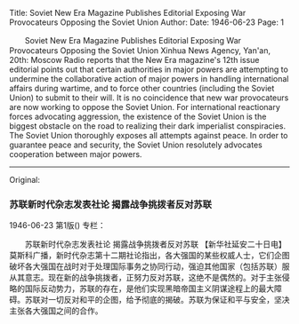 Title: Soviet New Era Magazine Publishes Editorial Exposing War Provocateurs Opposing the Soviet Union
Author:
Date: 1946-06-23
Page: 1

　　Soviet New Era Magazine Publishes Editorial
    Exposing War Provocateurs Opposing the Soviet Union
    Xinhua News Agency, Yan'an, 20th: Moscow Radio reports that the New Era magazine's 12th issue editorial points out that certain authorities in major powers are attempting to undermine the collaborative action of major powers in handling international affairs during wartime, and to force other countries (including the Soviet Union) to submit to their will. It is no coincidence that new war provocateurs are now working to oppose the Soviet Union. For international reactionary forces advocating aggression, the existence of the Soviet Union is the biggest obstacle on the road to realizing their dark imperialist conspiracies. The Soviet Union thoroughly exposes all attempts against peace. In order to guarantee peace and security, the Soviet Union resolutely advocates cooperation between major powers.



<hr /> 

Original: 


### 苏联新时代杂志发表社论  揭露战争挑拨者反对苏联

1946-06-23
第1版()
专栏：

　　苏联新时代杂志发表社论
    揭露战争挑拨者反对苏联
    【新华社延安二十日电】莫斯科广播，新时代杂志第十二期社论指出，各大强国的某些权威人士，它们企图破坏各大强国在战时对于处理国际事务之协同行动，强迫其他国家（包括苏联）服从其意志。现在新的战争挑拨者，正努力反对苏联，这绝不是偶然的。对于主张侵略的国际反动势力，苏联的存在，是他们实现黑暗帝国主义阴谋途程上的最大障碍。苏联对一切反对和平的企图，给予彻底的揭破。苏联为保证和平与安全，坚决主张各大强国之间的合作。
